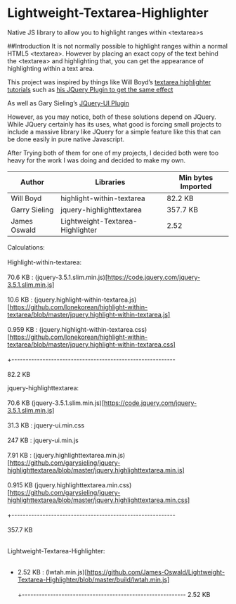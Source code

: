 # Lightweight-Textarea-Highlighter
Native JS library to allow you to highlight ranges within &lt;textarea>s

##Introduction
It is not normally possible to highlight ranges within a normal HTML5 &lt;textarea>. However by placing an exact copy of the text behind the &lt;textarea> and highlighting that, you can get the appearance of highlighting within a text area. 

This project was inspired by things like Will Boyd’s [textarea highlighter tutorials](https://codersblock.com/blog/highlight-text-inside-a-textarea/) such as [his JQuery Plugin to get the same effect](https://github.com/lonekorean/highlight-within-textarea)

As well as Gary Sieling’s [JQuery-UI Plugin](http://garysieling.github.io/jquery-highlighttextarea/)

However, as you may notice, both of these solutions depend on JQuery. While JQuery certainly has its uses, what good is forcing small projects to include a massive library like JQuery for a simple feature like this that can be done easily in pure native Javascript. 

After Trying both of them for one of my projects, I decided both were too heavy for the work I was doing and decided to make my own.

|Author       |Libraries                       |Min bytes Imported|
|-------------|--------------------------------|------------------|
|Will Boyd    |highlight-within-textarea       |82.2 KB           |
|Garry Sieling|jquery-highlighttextarea        |357.7 KB          |
|James Oswald |Lightweight-Textarea-Highlighter|2.52              |

Calculations: <br/><br/>
Highlight-within-textarea:<br/><br/>
  70.6 KB : (jquery-3.5.1.slim.min.js)[https://code.jquery.com/jquery-3.5.1.slim.min.js]<br/><br/>
  10.6 KB :  (jquery.highlight-within-textarea.js)[https://github.com/lonekorean/highlight-within-textarea/blob/master/jquery.highlight-within-textarea.js]<br/><br/>
  0.959 KB : (jquery.highlight-within-textarea.css)[https://github.com/lonekorean/highlight-within-textarea/blob/master/jquery.highlight-within-textarea.css]<br/><br/>
+----------------------------------------------------------<br/><br/>
82.2 KB

jquery-highlighttextarea:<br/><br/>
  70.6 KB (jquery-3.5.1.slim.min.js)[https://code.jquery.com/jquery-3.5.1.slim.min.js] <br/><br/>
  31.3 KB : jquery-ui.min.css<br/><br/>
  247 KB : jquery-ui.min.js<br/><br/>
  7.91 KB : (jquery.highlighttextarea.min.js)[https://github.com/garysieling/jquery-highlighttextarea/blob/master/jquery.highlighttextarea.min.js]<br/><br/>
 0.915 KB  (jquery.highlighttextarea.min.css)[https://github.com/garysieling/jquery-highlighttextarea/blob/master/jquery.highlighttextarea.min.css]<br/><br/>
+----------------------------------------------------------<br/><br/>
357.7 KB<br/><br/>


Lightweight-Textarea-Highlighter:<br/><br/>
+ 2.52 KB :  (lwtah.min.js)[https://github.com/James-Oswald/Lightweight-Textarea-Highlighter/blob/master/build/lwtah.min.js]<br/><br/>
+----------------------------------------------------------
2.52 KB<br/><br/>


